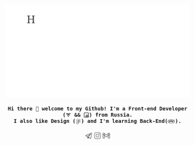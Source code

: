 <center>
<img align="rigth" alt="Bogdan Korshunov" src="img/githubrix.gif">

</center>
<h4 align="center"><samp> Hi there 👋 welcome to my Github! I'm a Front-end Developer (<img width="15px" align="center" alt="Bogdan Korshunov" src="img/vuejs.svg"> && <img width="15px" align="center" alt="Bogdan Korshunov" src="img/javascript.svg">) from Russia. <br>I also like Design (<img width="15px" align="center" alt="Bogdan Korshunov" src="img/figma.svg">) and I'm learning Back-End(<img width="20px" align="center" alt="Bogdan Korshunov" src="img/php.svg">).</samp></h4>

<center>
<a href="tg://resolve?domain=AnsRvns"><img width="20px" align="center" alt="Bogdan Korshunov" src="img/telegram.svg"></a>
<a href="https://www.instagram.com/korshunov_be/"><img width="20px" align="center" alt="Bogdan Korshunov" src="img/instagram.svg"></a>
<a href="mailto:korshunov.oren@gmail.com"><img width="20px" align="center" alt="Bogdan Korshunov" src="img/gmail.svg"></a>
</center>
